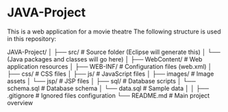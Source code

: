 # JAVA-Project
This is a web application for a movie theatre 
The following structure is used in this repository:

JAVA-Project/
│
├── src/                     # Source folder (Eclipse will generate this)
│   └── (Java packages and classes will go here)
│
├── WebContent/              # Web application resources
│   ├── WEB-INF/             # Configuration files (web.xml)
│   ├── css/                 # CSS files
│   ├── js/                  # JavaScript files
│   ├── images/              # Image assets
│   └── jsp/                 # JSP files
│
├── sql/                     # Database scripts
│   └── schema.sql           # Database schema
│   └── data.sql             # Sample data
│
│
├── .gitignore               # Ignored files configuration
└── README.md                # Main project overview
